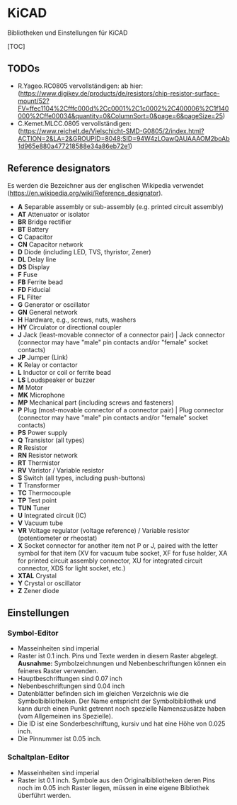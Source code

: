 # KiCAD

Bibliotheken und Einstellungen für KiCAD

[TOC]

## TODOs
- R.Yageo.RC0805 vervollständigen: ab hier: (https://www.digikey.de/products/de/resistors/chip-resistor-surface-mount/52?FV=ffec1104%2Cfffc000d%2Cc0001%2C1c0002%2C400006%2C1f140000%2Cffe00034&quantity=0&ColumnSort=0&page=6&pageSize=25)
- C.Kemet.MLCC.0805 vervollständigen: (https://www.reichelt.de/Vielschicht-SMD-G0805/2/index.html?ACTION=2&LA=2&GROUPID=8048;SID=94W4zLOawQAUAAAOM2boAb1d965e880a477218588e34a86eb72e1)

## Reference designators
Es werden die Bezeichner aus der englischen Wikipedia verwendet (https://en.wikipedia.org/wiki/Reference_designator).
- **A**	Separable assembly or sub-assembly (e.g. printed circuit assembly)
- **AT**	Attenuator or isolator
- **BR**	Bridge rectifier
- **BT**	Battery
- **C**		Capacitor
- **CN**	Capacitor network
- **D**		Diode (including LED, TVS, thyristor, Zener)
- **DL**	Delay line
- **DS**	Display
- **F**		Fuse
- **FB**	Ferrite bead
- **FD**	Fiducial
- **FL**	Filter
- **G**		Generator or oscillator
- **GN**	General network
- **H**		Hardware, e.g., screws, nuts, washers
- **HY**	Circulator or directional coupler
- **J**		Jack (least-movable connector of a connector pair) | Jack connector (connector may have "male" pin contacts and/or "female" socket contacts)
- **JP**	Jumper (Link)
- **K**	Relay or contactor
- **L**	Inductor or coil or ferrite bead
- **LS**	Loudspeaker or buzzer
- **M**	Motor
- **MK**	Microphone
- **MP**	Mechanical part (including screws and fasteners)
- **P**	Plug (most-movable connector of a connector pair) | Plug connector (connector may have "male" pin contacts and/or "female" socket contacts)
- **PS**	Power supply
- **Q**	Transistor (all types)
- **R**	Resistor
- **RN**	Resistor network
- **RT**	Thermistor
- **RV**	Varistor / Variable resistor
- **S**	Switch (all types, including push-buttons)
- **T**	Transformer
- **TC**	Thermocouple
- **TP**	Test point
- **TUN**	Tuner
- **U**	Integrated circuit (IC)
- **V**	Vacuum tube
- **VR**	Voltage regulator (voltage reference) / Variable resistor (potentiometer or rheostat)
- **X**	Socket connector for another item not P or J, paired with the letter symbol for that item (XV for vacuum tube socket, XF for fuse holder, XA for printed circuit assembly connector, XU for integrated circuit connector, XDS for light socket, etc.)
- **XTAL**	Crystal
- **Y**	Crystal or oscillator
- **Z**	Zener diode

## Einstellungen
### Symbol-Editor
- Masseinheiten sind imperial
- Raster ist 0.1 inch. Pins und Texte werden in diesem Raster abgelegt. **Ausnahme:** Symbolzeichnungen und Nebenbeschriftungen können ein feineres Raster verwenden.
- Hauptbeschriftungen sind 0.07 inch
- Nebenbeschriftungen sind 0.04 inch
- Datenblätter befinden sich im gleichen Verzeichnis wie die Symbolbibliotheken. Der Name entspricht der Symbolbibliothek und kann durch einen Punkt getrennt noch spezielle Namenszusätze haben (vom Allgemeinen ins Spezielle).
- Die ID ist eine Sonderbeschriftung, kursiv und hat eine Höhe von 0.025 inch.
- Die Pinnummer ist 0.05 inch.

### Schaltplan-Editor
- Masseinheiten sind imperial
- Raster ist 0.1 inch. Symbole aus den Originalbibliotheken deren Pins noch im 0.05 inch Raster liegen, müssen in eine eigene Bibliothek überführt werden.